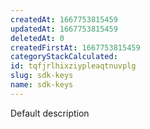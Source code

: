```yaml
---
createdAt: 1667753815459
updatedAt: 1667753815459
deletedAt: 0
createdFirstAt: 1667753815459
categoryStackCalculated: 
id: tqfjrlhixziypleaqtnuvplg
slug: sdk-keys
name: sdk-keys
---
```


Default description